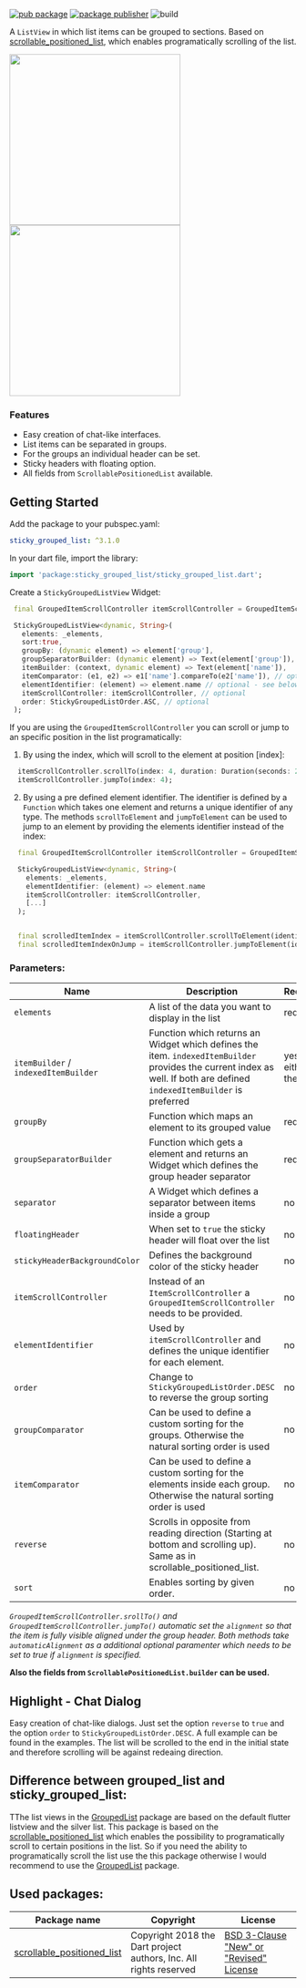 
[![pub package](https://img.shields.io/pub/v/sticky_grouped_list.svg)](https://pub.dev/packages/sticky_grouped_list)
[![package publisher](https://img.shields.io/pub/publisher/sticky_grouped_list.svg)](https://pub.dev/packages/sticky_grouped_list)
![build](https://github.com/Dimibe/sticky_grouped_list/actions/workflows/main.yaml/badge.svg??branch=main)
 
A `ListView` in which list items can be grouped to sections. Based on [scrollable_positioned_list](https://pub.dev/packages/scrollable_positioned_list), which enables programatically scrolling of the list.

<img src="https://raw.githubusercontent.com/Dimibe/sticky_grouped_list/master/assets/new-screenshot-for-readme.png" width="300"> <img src="https://raw.githubusercontent.com/Dimibe/sticky_grouped_list/master/assets/chat.png" width="300">

### Features
* Easy creation of chat-like interfaces. 
* List items can be separated in groups.
* For the groups an individual header can be set.
* Sticky headers with floating option. 
* All fields from `ScrollablePositionedList` available.

## Getting Started

 Add the package to your pubspec.yaml:

 ```yaml
 sticky_grouped_list: ^3.1.0
 ```
 
 In your dart file, import the library:

 ```Dart
import 'package:sticky_grouped_list/sticky_grouped_list.dart';
 ``` 
 
 Create a `StickyGroupedListView` Widget:
 
 ```Dart
  final GroupedItemScrollController itemScrollController = GroupedItemScrollController();

  StickyGroupedListView<dynamic, String>(
    elements: _elements,
    sort:true,
    groupBy: (dynamic element) => element['group'],
    groupSeparatorBuilder: (dynamic element) => Text(element['group']),
    itemBuilder: (context, dynamic element) => Text(element['name']),
    itemComparator: (e1, e2) => e1['name'].compareTo(e2['name']), // optional
    elementIdentifier: (element) => element.name // optional - see below for usage
    itemScrollController: itemScrollController, // optional
    order: StickyGroupedListOrder.ASC, // optional
  );
```

If you are using the `GroupedItemScrollController` you can scroll or jump to an specific position in the list programatically:

1. By using the index, which will scroll to the element at position [index]:
```dart
  itemScrollController.scrollTo(index: 4, duration: Duration(seconds: 2));
  itemScrollController.jumpTo(index: 4);
```

2. By using a pre defined element identifier. The identifier is defined by a `Function` which takes one element and returns a unique identifier of any type.
The methods `scrollToElement` and `jumpToElement` can be used to jump to an element by providing the elements identifier instead of the index: 
```dart
  final GroupedItemScrollController itemScrollController = GroupedItemScrollController();

  StickyGroupedListView<dynamic, String>(
    elements: _elements,
    elementIdentifier: (element) => element.name
    itemScrollController: itemScrollController, 
    [...]
  );


  final scrolledItemIndex = itemScrollController.scrollToElement(identifier: 'item-1', duration: Duration(seconds: 2));
  final scrolledItemIndexOnJump = itemScrollController.jumpToElement(identifier: 'item-2');

```


### Parameters:
| Name                                 | Description                                                                                                                                                             | Required | Default value                |
|--------------------------------------|-------------------------------------------------------------------------------------------------------------------------------------------------------------------------|----|------------------------------|
| `elements`                           | A list of the data you want to display in the list                                                                                                                      | required | -                            |
| `itemBuilder` / `indexedItemBuilder` | Function which returns an Widget which defines the item. `indexedItemBuilder` provides the current index as well. If both are defined `indexedItemBuilder` is preferred | yes, either of them | -                            |
| `groupBy`                            | Function which maps an element to its grouped value                                                                                                                     | required | -                            |
| `groupSeparatorBuilder`              | Function which gets a element and returns an Widget which defines the group header separator                                                                            | required | -                            |
| `separator`                          | A Widget which defines a separator between items inside a group                                                                                                         | no | no separator                 |
| `floatingHeader`                     | When set to `true` the sticky header will float over the list                                                                                                           | no | `false`                      |
| `stickyHeaderBackgroundColor`        | Defines the background color of the sticky header                                                                                                                       | no | `Color(0xffF7F7F7)`          |
| `itemScrollController`               | Instead of an `ItemScrollController` a `GroupedItemScrollController` needs to be provided.                                                                              | no | -                            |
| `elementIdentifier`                  | Used by `itemScrollController` and defines the unique identifier for each element.                                                                                      | no | -                            |
| `order`                              | Change to `StickyGroupedListOrder.DESC` to reverse the group sorting                                                                                                    | no | `StickyGroupedListOrder.ASC` |
| `groupComparator`                    | Can be used to define a custom sorting for the groups. Otherwise the natural sorting order is used                                                                      | no | -                            |
| `itemComparator`                     | Can be used to define a custom sorting for the elements inside each group. Otherwise the natural sorting order is used                                                  | no | -                            |
| `reverse`                            | Scrolls in opposite from reading direction (Starting at bottom and scrolling up). Same as in scrollable_positioned_list.                                                | no | false                        |
| `sort`                               | Enables sorting by given order.                                                                                                                                         | no | true                         |

*`GroupedItemScrollController.srollTo()` and `GroupedItemScrollController.jumpTo()` automatic set the `alignment` so that the item is fully visible aligned under the group header. Both methods take `automaticAlignment` as a additional optional paramenter which needs to be set to true if `alignment` is specified.*

**Also the fields from `ScrollablePositionedList.builder` can be used.**

## Highlight - Chat Dialog

Easy creation of chat-like dialogs.
Just set the option `reverse` to `true` and the option `order` to `StickyGroupedListOrder.DESC`. A full example can be found in the examples.
The list will be scrolled to the end in the initial state and therefore scrolling will be against redeaing direction. 

## Difference between grouped_list and sticky_grouped_list: 

TThe list views in the [GroupedList](https://pub.dev/packages/grouped_list) package are based on the default flutter listview and the silver list. This package is based on the [scrollable_positioned_list](https://pub.dev/packages/scrollable_positioned_list) which enables the possibility to programatically scroll to certain positions in the list. So if you need the ability to programatically scroll the list use the this package otherwise I would recommend to use the [GroupedList](https://pub.dev/packages/grouped_list) package.


## Used packages: 
| Package name | Copyright | License |
|----|----|----|
|[scrollable_positioned_list](https://pub.dev/packages/scrollable_positioned_list) | Copyright 2018 the Dart project authors, Inc. All rights reserved | [BSD 3-Clause "New" or "Revised" License](https://github.com/Dimibe/sticky_grouped_list/blob/master/LICENSE) |
